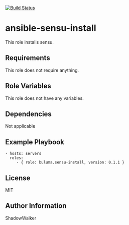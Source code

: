 [![Build Status](https://travis-ci.org/030/ansible-sensu-install.svg?branch=master)](https://travis-ci.org/030/ansible-sensu-install)

ansible-sensu-install
=========

This role installs sensu.

Requirements
------------

This role does not require anything.

Role Variables
--------------

This role does not have any variables.

Dependencies
------------

Not applicable

Example Playbook
----------------

    - hosts: servers
      roles:
         - { role: buluma.sensu-install, version: 0.1.1 }
License
-------

MIT

Author Information
------------------
ShadowWalker
